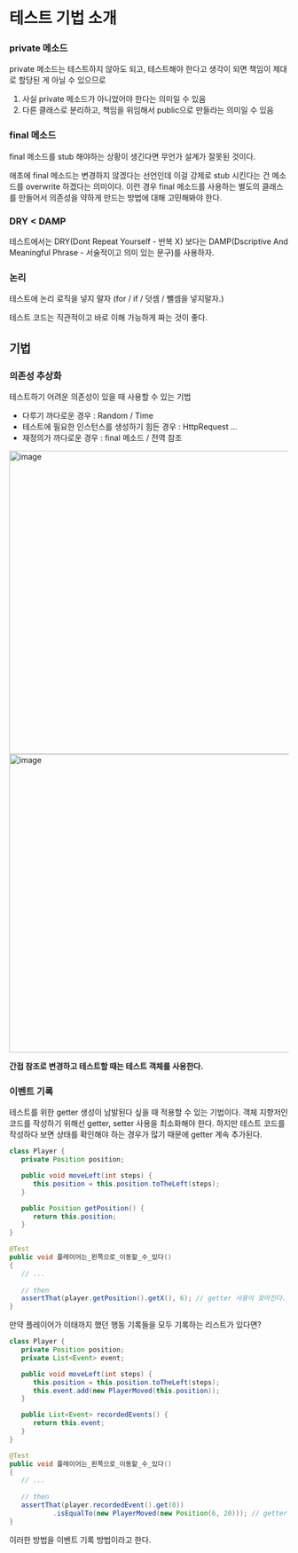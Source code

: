 # 테스트 기법 소개

### private 메소드

private 메소드는 테스트하지 않아도 되고, 테스트해야 한다고 생각이 되면 책임이 제대로 할당된 게 아닐 수 있으므로 

1. 사실 private 메소드가 아니었어야 한다는 의미일 수 있음
2. 다른 클래스로 분리하고, 책임을 위임해서 public으로 만들라는 의미일 수 있음

### final 메소드

final 메소드를 stub 해야하는 상황이 생긴다면 무언가 설계가 잘못된 것이다.

애초에 final 메소드는 변경하지 않겠다는 선언인데 이걸 강제로 stub 시킨다는 건 메소드를 overwrite 하겠다는 의미이다.
이런 경우 final 메소드를 사용하는 별도의 클래스를 만들어서 의존성을 약하게 만드는 방법에 대해 고민해봐야 한다.

### DRY < DAMP

테스트에서는 DRY(Dont Repeat Yourself - 반복 X) 보다는 DAMP(Dscriptive And Meaningful Phrase - 서술적이고 의미 있는 문구)를 사용하자.

### 논리

테스트에 논리 로직을 넣지 말자 (for / if / 덧셈 / 뺄셈을 넣지말자.)

테스트 코드는 직관적이고 바로 이해 가능하게 짜는 것이 좋다.

## 기법 

### 의존성 추상화

테스트하기 어려운 의존성이 있을 때 사용할 수 있는 기법
- 다루기 까다로운 경우 : Random / Time
- 테스트에 필요한 인스턴스를 생성하기 힘든 경우 : HttpRequest ...
- 재정의가 까다로운 경우 : final 메소드 / 전역 참조

<img width="547" alt="image" src="https://github.com/yoon-youngjin/spring-study/assets/83503188/21d03869-16a6-4870-928f-86396abd44e1">

<img width="538" alt="image" src="https://github.com/yoon-youngjin/spring-study/assets/83503188/4191aa35-f27a-4271-b799-d19fedf87b0e">

**간접 참조로 변경하고 테스트할 때는 테스트 객체를 사용한다.**

### 이벤트 기록

테스트를 위한 getter 생성이 남발된다 싶을 때 적용할 수 있는 기법이다. 객체 지향저인 코드를 작성하기 위해선 getter, setter 사용을 최소화해야 한다.
하지만 테스트 코드를 작성하다 보면 상태를 확인해야 하는 경우가 많기 때문에 getter 계속 추가된다.

```java
class Player {
   private Position position;

   public void moveLeft(int steps) {
      this.position = this.position.toTheLeft(steps);
   }

   public Position getPosition() {
      return this.position;
   }
}

@Test
public void 플레이어는_왼쪽으로_이동할_수_있다()
{
   // ...
   
   // then
   assertThat(player.getPosition().getX(), 6); // getter 사용이 잦아진다.
}
```

만약 플레이어가 이태까지 했던 행동 기록들을 모두 기록하는 리스트가 있다면?

```java
class Player {
   private Position position;
   private List<Event> event;

   public void moveLeft(int steps) {
      this.position = this.position.toTheLeft(steps);
      this.event.add(new PlayerMoved(this.position));
   }

   public List<Event> recordedEvents() {
      return this.event;
   }
}

@Test
public void 플레이어는_왼쪽으로_이동할_수_있다()
{
   // ...
   
   // then
   assertThat(player.recordedEvent().get(0))
           .isEqualTo(new PlayerMoved(new Position(6, 20))); // getter 사용이 잦아진다.
}
```

이러한 방법을 이벤트 기록 방법이라고 한다.

